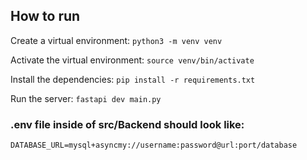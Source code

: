 ## How to run

Create a virtual environment:
```python3 -m venv venv```

Activate the virtual environment:
```source venv/bin/activate```

Install the dependencies:
```pip install -r requirements.txt```

Run the server:
```fastapi dev main.py```

###  .env file inside of src/Backend should look like:
```
DATABASE_URL=mysql+asyncmy://username:password@url:port/database
```
